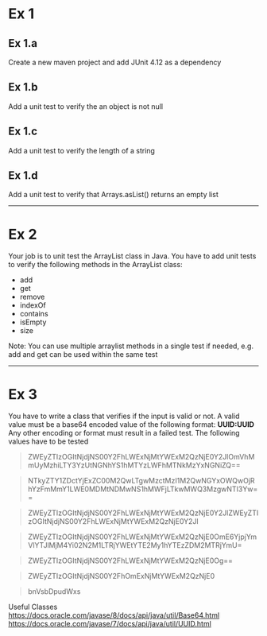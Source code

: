 # Ex 1
## Ex 1.a
Create a new maven project and add JUnit 4.12 as a dependency
## Ex 1.b
Add a unit test to verify the an object is not null
## Ex 1.c
Add a unit test to verify the length of a string
## Ex 1.d
Add a unit test to verify that Arrays.asList() returns an empty list

---

# Ex 2
Your job is to unit test the ArrayList class in Java. You have to add unit tests to verify the following methods in the ArrayList class: 
* add
* get
* remove
* indexOf
* contains
* isEmpty
* size 
 

Note: You can use multiple arraylist methods in a single test if needed, e.g. add and get can be used within the same test

---

# Ex 3
You have to write a class that verifies if the input is valid or not.
A valid value must be a base64 encoded value of the following format: **UUID:UUID**
Any other encoding or format must result in a failed test. The following values have to be tested

> ZWEyZTIzOGItNjdjNS00Y2FhLWExNjMtYWExM2QzNjE0Y2JlOmVhMmUyMzhiLTY3YzUtNGNhYS1hMTYzLWFhMTNkMzYxNGNiZQ==


> NTkyZTY1ZDctYjExZC00M2QwLTgwMzctMzI1M2QwNGYxOWQwOjRhYzFmMmY1LWE0MDMtNDMwNS1hMWFjLTkwMWQ3MzgwNTI3Yw==


> ZWEyZTIzOGItNjdjNS00Y2FhLWExNjMtYWExM2QzNjE0Y2JlZWEyZTIzOGItNjdjNS00Y2FhLWExNjMtYWExM2QzNjE0Y2Jl


> ZWEyZTIzOGItNjdjNS00Y2FhLWExNjMtYWExM2QzNjE0OmE6YjpjYmVlYTJlMjM4Yi02N2M1LTRjYWEtYTE2My1hYTEzZDM2MTRjYmU=


> ZWEyZTIzOGItNjdjNS00Y2FhLWExNjMtYWExM2QzNjE0Og==


> ZWEyZTIzOGItNjdjNS00Y2FhOmExNjMtYWExM2QzNjE0


> bnVsbDpudWxs

Useful Classes
https://docs.oracle.com/javase/8/docs/api/java/util/Base64.html
https://docs.oracle.com/javase/7/docs/api/java/util/UUID.html
